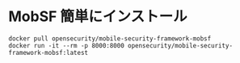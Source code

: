 # MobSF 簡単にインストール

```
docker pull opensecurity/mobile-security-framework-mobsf
docker run -it --rm -p 8000:8000 opensecurity/mobile-security-framework-mobsf:latest
```